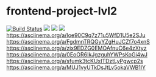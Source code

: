 # frontend-project-lvl2
[![Build Status](https://travis-ci.org/Altuninovich/frontend-project-lvl2.svg?branch=master)](https://travis-ci.org/Altuninovich/frontend-project-lvl2)
<a href="https://codeclimate.com/github/Altuninovich/frontend-project-lvl2/maintainability"><img src="https://api.codeclimate.com/v1/badges/468693a6ff577fc31a60/maintainability" /></a>
<a href="https://codeclimate.com/github/Altuninovich/frontend-project-lvl2/test_coverage"><img src="https://api.codeclimate.com/v1/badges/468693a6ff577fc31a60/test_coverage" /></a>
<a href="https://codeclimate.com/github/Altuninovich/frontend-project-lvl2/test_coverage"><img src="https://api.codeclimate.com/v1/badges/468693a6ff577fc31a60/test_coverage" /></a>
 https://asciinema.org/a/Ioe90C9q7z71u5WfD1U5e2SJu
 https://asciinema.org/a/FgdmnTRQGyYZgHuJCZf7o4xnS
 https://asciinema.org/a/zix9EDZG0EMOAfnuC6e4zXtyz
 https://asciinema.org/a/0EoOR6IkJgzguhYWPsKoGi4wJ
 https://asciinema.org/a/sfumk3tcKUxITDztLyPgwcp2s
 https://asciinema.org/a/MUJ1vyUTkDsJtLv5okaVWB1lY